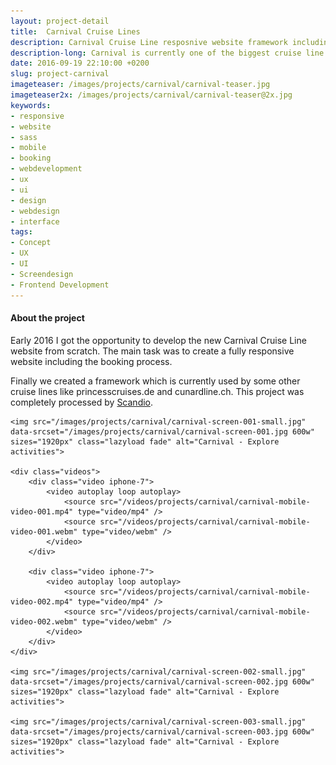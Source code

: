 ```yaml
---
layout: project-detail
title:  Carnival Cruise Lines
description: Carnival Cruise Line resposnive website framework including the booking process
description-long: Carnival is currently one of the biggest cruise line companies in the world. The project contains the new responsive websites including the booking process. Based on 7 languages.
date: 2016-09-19 22:10:00 +0200
slug: project-carnival
imageteaser: /images/projects/carnival/carnival-teaser.jpg
imageteaser2x: /images/projects/carnival/carnival-teaser@2x.jpg
keywords:
- responsive
- website
- sass
- mobile
- booking
- webdevelopment
- ux
- ui
- design
- webdesign
- interface
tags:
- Concept
- UX
- UI
- Screendesign
- Frontend Development
---
```



<div class="content-smartphones"></div>

<article class="article-project">
    <h4>About the project</h4>
    <p>
        Early 2016 I got the opportunity to develop the new Carnival Cruise Line website from scratch. The main task was to create a fully responsive website including the booking process.
    </p>
    <p>
        Finally we created a framework which is currently used by some other cruise lines like princesscruises.de and cunardline.ch. This project was completely processed by <a href='http://www.scandio.de' targe="_blank">Scandio</a>.
    </p>
    
    <img src="/images/projects/carnival/carnival-screen-001-small.jpg" data-srcset="/images/projects/carnival/carnival-screen-001.jpg 600w" sizes="1920px" class="lazyload fade" alt="Carnival - Explore activities">
    
    <div class="videos">
        <div class="video iphone-7">    
            <video autoplay loop autoplay>
                <source src="/videos/projects/carnival/carnival-mobile-video-001.mp4" type="video/mp4" />
                <source src="/videos/projects/carnival/carnival-mobile-video-001.webm" type="video/webm" />
            </video>
        </div>
        
        <div class="video iphone-7">    
            <video autoplay loop autoplay>
                <source src="/videos/projects/carnival/carnival-mobile-video-002.mp4" type="video/mp4" />
                <source src="/videos/projects/carnival/carnival-mobile-video-002.webm" type="video/webm" />
            </video>
        </div>
    </div>
    
    <img src="/images/projects/carnival/carnival-screen-002-small.jpg" data-srcset="/images/projects/carnival/carnival-screen-002.jpg 600w" sizes="1920px" class="lazyload fade" alt="Carnival - Explore activities">
    
    <img src="/images/projects/carnival/carnival-screen-003-small.jpg" data-srcset="/images/projects/carnival/carnival-screen-003.jpg 600w" sizes="1920px" class="lazyload fade" alt="Carnival - Explore activities">
   
</article>